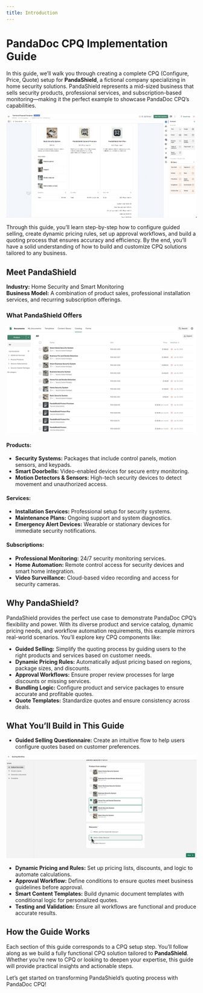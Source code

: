 ```yaml
---
title: Introduction
---
```


# PandaDoc CPQ Implementation Guide

In this guide, we’ll walk you through creating a complete CPQ (Configure, Price, Quote) setup for **PandaShield**, a fictional company specializing in home security solutions. PandaShield represents a mid-sized business that sells security products, professional services, and subscription-based monitoring—making it the perfect example to showcase PandaDoc CPQ’s capabilities.

![Select Values in the Form](/img/template/document_overview.png)

Through this guide, you’ll learn step-by-step how to configure guided selling, create dynamic pricing rules, set up approval workflows, and build a quoting process that ensures accuracy and efficiency. By the end, you’ll have a solid understanding of how to build and customize CPQ solutions tailored to any business.

## Meet PandaShield
**Industry:** Home Security and Smart Monitoring  
**Business Model:** A combination of product sales, professional installation services, and recurring subscription offerings.

### What PandaShield Offers

![Select Values in the Form](/img/catalog/product_catalog_overview.png)

#### **Products:**
- **Security Systems:** Packages that include control panels, motion sensors, and keypads.
- **Smart Doorbells:** Video-enabled devices for secure entry monitoring.
- **Motion Detectors & Sensors:** High-tech security devices to detect movement and unauthorized access.



#### **Services:**
- **Installation Services:** Professional setup for security systems.
- **Maintenance Plans:** Ongoing support and system diagnostics.
- **Emergency Alert Devices:** Wearable or stationary devices for immediate security notifications.

#### **Subscriptions:**
- **Professional Monitoring:** 24/7 security monitoring services.
- **Home Automation:** Remote control access for security devices and smart home integration.
- **Video Surveillance:** Cloud-based video recording and access for security cameras.

## Why PandaShield?
PandaShield provides the perfect use case to demonstrate PandaDoc CPQ’s flexibility and power. With its diverse product and service catalog, dynamic pricing needs, and workflow automation requirements, this example mirrors real-world scenarios. You’ll explore key CPQ components like:

- **Guided Selling:** Simplify the quoting process by guiding users to the right products and services based on customer needs.
- **Dynamic Pricing Rules:** Automatically adjust pricing based on regions, package sizes, and discounts.
- **Approval Workflows:** Ensure proper review processes for large discounts or missing services.
- **Bundling Logic:** Configure product and service packages to ensure accurate and profitable quotes.
- **Quote Templates:** Standardize quotes and ensure consistency across deals.

## What You’ll Build in This Guide

- **Guided Selling Questionnaire:** Create an intuitive flow to help users configure quotes based on customer preferences.

![Select Values in the Form](/img/test_workflow/select_values_in_the_form.png)

- **Dynamic Pricing and Rules:** Set up pricing lists, discounts, and logic to automate calculations.
- **Approval Workflow:** Define conditions to ensure quotes meet business guidelines before approval.
- **Smart Content Templates:** Build dynamic document templates with conditional logic for personalized quotes.
- **Testing and Validation:** Ensure all workflows are functional and produce accurate results.

## How the Guide Works
Each section of this guide corresponds to a CPQ setup step. You’ll follow along as we build a fully functional CPQ solution tailored to **PandaShield**. Whether you’re new to CPQ or looking to deepen your expertise, this guide will provide practical insights and actionable steps.

Let’s get started on transforming PandaShield’s quoting process with PandaDoc CPQ!